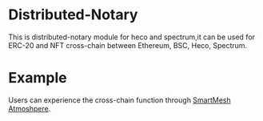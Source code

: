 # Distributed-Notary

This is distributed-notary module for heco and spectrum,it can be used for ERC-20 and NFT cross-chain between Ethereum, BSC, Heco, Spectrum.


# Example

Users can experience the cross-chain function through  [SmartMesh Atmoshpere](http://transport01.smartmesh.cn:8080/static/).


